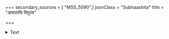 +++
secondary_sources = [ "MSS_5090",]
jsonClass = "Subhaashita"
title = "आयातासि विमुञ्च"

+++

<details><summary>Text</summary>

आयातासि विमुञ्च वेपथुभरं दृष्टासि किं केनचिन् नीलं चोलममुं विमुञ्च हरतु स्वेदं निशीथानिलः।  
इत्यन्तर्भयसन्नकण्ठमसकृद् यामीति तल्पातिथिर् त्रस्यन्ती परिरभ्यते सुकृतिना स्वैरं नवस्वैरिणी॥
</details>
